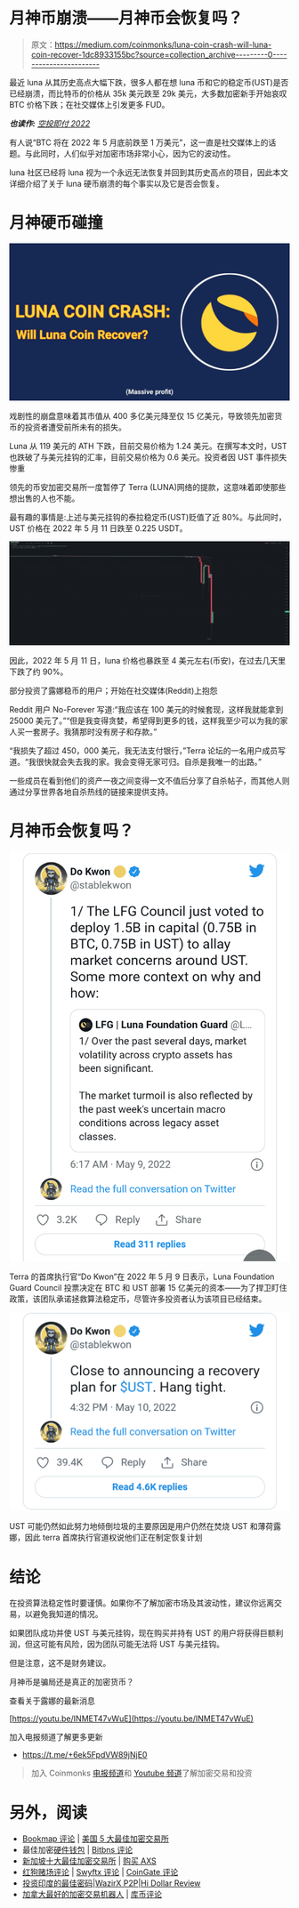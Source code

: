 # 月神币崩溃——月神币会恢复吗？

> 原文：<https://medium.com/coinmonks/luna-coin-crash-will-luna-coin-recover-1dc8933155bc?source=collection_archive---------0----------------------->

最近 luna 从其历史高点大幅下跌，很多人都在想 luna 币和它的稳定币(UST)是否已经崩溃，而比特币的价格从 35k 美元跌至 29k 美元，大多数加密新手开始哀叹 BTC 价格下跌；在社交媒体上引发更多 FUD。

***也读作:*** [*空投即付 2022*](/coinmonks/airdrops-that-pay-instantly-2022-aaacbb36251f)

有人说“BTC 将在 2022 年 5 月底前跌至 1 万美元”，这一直是社交媒体上的话题。与此同时，人们似乎对加密市场非常小心，因为它的波动性。

luna 社区已经将 luna 视为一个永远无法恢复并回到其历史高点的项目，因此本文详细介绍了关于 luna 硬币崩溃的每个事实以及它是否会恢复。

# 月神硬币碰撞

![](img/41223365f7b55e7a62a714ee535716df.png)

戏剧性的崩盘意味着其市值从 400 多亿美元降至仅 15 亿美元，导致领先加密货币的投资者遭受前所未有的损失。

Luna 从 119 美元的 ATH 下跌，目前交易价格为 1.24 美元。在撰写本文时，UST 也跌破了与美元挂钩的汇率，目前交易价格为 0.6 美元。投资者因 UST 事件损失惨重

领先的币安加密交易所一度暂停了 Terra (LUNA)网络的提款，这意味着即使那些想出售的人也不能。

最有趣的事情是:上述与美元挂钩的泰拉稳定币(UST)贬值了近 80%。与此同时，UST 价格在 2022 年 5 月 11 日跌至 0.225 USDT。

![](img/3ab6c13da95f9299019c2a76de126693.png)

因此，2022 年 5 月 11 日，luna 价格也暴跌至 4 美元左右(币安)，在过去几天里下跌了约 90%。

部分投资了露娜稳币的用户；开始在社交媒体(Reddit)上抱怨

Reddit 用户 No-Forever 写道:“我应该在 100 美元的时候套现，这样我就能拿到 25000 美元了。”“但是我变得贪婪，希望得到更多的钱，这样我至少可以为我的家人买一套房子。我猜那时没有房子和存款。”

“我损失了超过 450，000 美元，我无法支付银行，”Terra 论坛的一名用户成员写道。“我很快就会失去我的家。我会变得无家可归。自杀是我唯一的出路。”

一些成员在看到他们的资产一夜之间变得一文不值后分享了自杀帖子，而其他人则通过分享世界各地自杀热线的链接来提供支持。

# 月神币会恢复吗？

![](img/30d927de5b6b25d4ff5b3031c87511ac.png)

Terra 的首席执行官“Do Kwon”在 2022 年 5 月 9 日表示，Luna Foundation Guard Council 投票决定在 BTC 和 UST 部署 15 亿美元的资本——为了捍卫盯住政策，该团队承诺拯救算法稳定币，尽管许多投资者认为该项目已经结束。

![](img/36abb27275baeb232fd838e91c9280c3.png)

UST 可能仍然如此努力地倾倒垃圾的主要原因是用户仍然在焚烧 UST 和薄荷露娜，因此 terra 首席执行官道权说他们正在制定恢复计划

# 结论

在投资算法稳定性时要谨慎。如果你不了解加密市场及其波动性，建议你远离交易，以避免我知道的情况。

如果团队成功并使 UST 与美元挂钩，现在购买并持有 UST 的用户将获得巨额利润，但这可能有风险，因为团队可能无法将 UST 与美元挂钩。

但是注意，这不是财务建议。

月神币是骗局还是真正的加密货币？

查看关于露娜的最新消息

[https://youtu.be/INMET47vWuE](https://youtu.be/INMET47vWuE)

加入电报频道了解更多更新

*   https://t.me/+6ek5FpdVW89jNjE0

> 加入 Coinmonks [电报频道](https://t.me/coincodecap)和 [Youtube 频道](https://www.youtube.com/c/coinmonks/videos)了解加密交易和投资

# 另外，阅读

*   [Bookmap 评论](https://coincodecap.com/bookmap-review-2021-best-trading-software) | [美国 5 大最佳加密交易所](https://coincodecap.com/crypto-exchange-usa)
*   最佳加密[硬件钱包](/coinmonks/hardware-wallets-dfa1211730c6) | [Bitbns 评论](/coinmonks/bitbns-review-38256a07e161)
*   [新加坡十大最佳加密交易所](https://coincodecap.com/crypto-exchange-in-singapore) | [购买 AXS](https://coincodecap.com/buy-axs-token)
*   [红狗赌场评论](https://coincodecap.com/red-dog-casino-review) | [Swyftx 评论](https://coincodecap.com/swyftx-review) | [CoinGate 评论](https://coincodecap.com/coingate-review)
*   [投资印度的最佳密码](https://coincodecap.com/best-crypto-to-invest-in-india-in-2021)|[WazirX P2P](https://coincodecap.com/wazirx-p2p)|[Hi Dollar Review](https://coincodecap.com/hi-dollar-review)
*   [加拿大最好的加密交易机器人](https://coincodecap.com/5-best-crypto-trading-bots-in-canada) | [库币评论](https://coincodecap.com/kucoin-review)